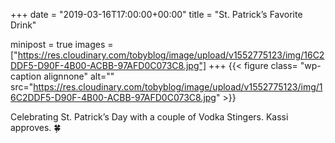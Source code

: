 +++
date = "2019-03-16T17:00:00+00:00"
title = "St. Patrick’s Favorite Drink"

minipost = true
images = ["https://res.cloudinary.com/tobyblog/image/upload/v1552775123/img/16C2DDF5-D90F-4B00-ACBB-97AFD0C073C8.jpg"]
+++
{{< figure class= "wp-caption alignnone" alt="" src="https://res.cloudinary.com/tobyblog/image/upload/v1552775123/img/16C2DDF5-D90F-4B00-ACBB-97AFD0C073C8.jpg" >}}

Celebrating St. Patrick’s Day with a couple of Vodka Stingers. Kassi approves. 🍀
